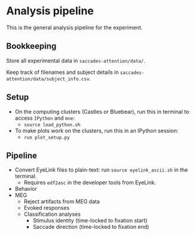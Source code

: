 # Analysis pipeline

This is the general analysis pipeline for the experiment.


## Bookkeeping

Store all experimental data in `saccades-attention/data/`.

Keep track of filenames and subject details in `saccades-attention/data/subject_info.csv`. 


## Setup

- On the computing clusters (Castles or Bluebear), run this in terminal to access `IPython` and `mne`:
    - `source load_python.sh`
- To make plots work on the clusters, run this in an IPython session:
    - `run plot_setup.py`


## Pipeline

- Convert EyeLink files to plain-text: run `source eyelink_ascii.sh` in the terminal.
    - Requires `edf2asc` in the developer tools from EyeLink. 
- Behavior
- MEG 
    - Reject artifacts from MEG data
    - Evoked responses
    - Classification analyses
        - Stimulus identity (time-locked to fixation start)
        - Saccade direction (time-locked to fixation end)
